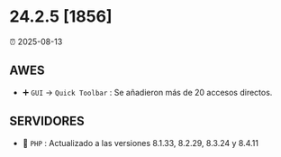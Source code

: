 # 24.2.5 [1856]

⏰ 2025-08-13

## AWES
- ➕ `GUI` -> `Quick Toolbar` : Se añadieron más de 20 accesos directos.

## SERVIDORES
- 🔄 `PHP` : Actualizado a las versiones 8.1.33, 8.2.29, 8.3.24 y 8.4.11
